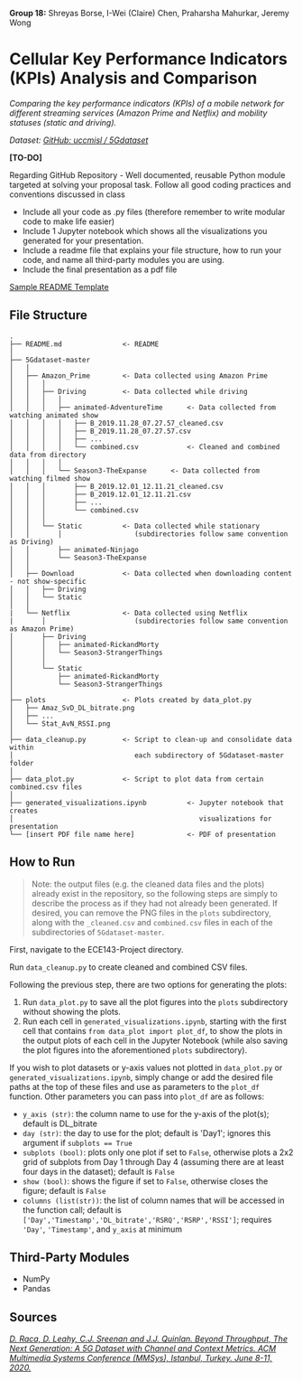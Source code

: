 **Group 18:** Shreyas Borse, I-Wei (Claire) Chen, Praharsha Mahurkar, Jeremy Wong

# Cellular Key Performance Indicators (KPIs) Analysis and Comparison

*Comparing the key performance indicators (KPIs) of a mobile network for different streaming services (Amazon Prime and Netflix) and mobility statuses (static and driving).*

*Dataset: [GitHub: uccmisl / 5Gdataset](https://github.com/uccmisl/5Gdataset)*

**[TO-DO]**

Regarding GitHub Repository - Well documented, reusable Python module targeted at solving your proposal task. Follow all good coding practices and conventions discussed in class
* Include all your code as .py files (therefore remember to write modular code to make life easier) 
* Include 1 Jupyter notebook which shows all the visualizations you generated for your presentation.
* Include a readme file that explains your file structure, how to run your code, and name all third-party modules you are using.
* Include the final presentation as a pdf file

[Sample README Template](https://github.com/azavea/python-project-template/blob/master/README.md)

## File Structure

```
.
├── README.md               <- README
│
├── 5Gdataset-master
│   │
│   ├── Amazon_Prime        <- Data collected using Amazon Prime 
│   │   │        
│   │   ├── Driving         <- Data collected while driving
│   │   │   │
│   │   │   ├── animated-AdventureTime      <- Data collected from watching animated show
│   │   │   │   ├── B_2019.11.28_07.27.57_cleaned.csv
│   │   │   │   ├── B_2019.11.28_07.27.57.csv
│   │   │   │   ├── ...
│   │   │   │   └── combined.csv            <- Cleaned and combined data from directory
│   │   │   │
│   │   │   └── Season3-TheExpanse      <- Data collected from watching filmed show
│   │   │       ├── B_2019.12.01_12.11.21_cleaned.csv
│   │   │       ├── B_2019.12.01_12.11.21.csv
│   │   │       ├── ...
│   │   │       └── combined.csv
│   │   │
│   │   └── Static          <- Data collected while stationary 
│   │       │                  (subdirectories follow same convention as Driving)
│   │       ├── animated-Ninjago
│   │       └── Season3-TheExpanse
│   │
│   ├── Download            <- Data collected when downloading content - not show-specific
│   │   ├── Driving
│   │   └── Static
│   │
|   └── Netflix             <- Data collected using Netflix 
|       │                      (subdirectories follow same convention as Amazon Prime) 
│       ├── Driving
│       │   ├── animated-RickandMorty
│       │   └── Season3-StrangerThings
│       │
│       └── Static
│           ├── animated-RickandMorty
│           └── Season3-StrangerThings
│
├── plots                   <- Plots created by data_plot.py
│   ├── Amaz_SvD_DL_bitrate.png
│   ├── ...
│   └── Stat_AvN_RSSI.png
│
├── data_cleanup.py         <- Script to clean-up and consolidate data within
│                              each subdirectory of 5Gdataset-master folder
│
├── data_plot.py            <- Script to plot data from certain combined.csv files
│
├── generated_visualizations.ipynb          <- Jupyter notebook that creates  
│                                              visualizations for presentation
└── [insert PDF file name here]             <- PDF of presentation
```

## How to Run

> Note: the output files (e.g. the cleaned data files and the plots) already exist in the repository, so the following steps are simply to describe the process as if they had not already been generated. If desired, you can remove the PNG files in the `plots` subdirectory, along with the `_cleaned.csv` and `combined.csv` files in each of the subdirectories of `5Gdataset-master`.

First, navigate to the ECE143-Project directory.

Run `data_cleanup.py` to create cleaned and combined CSV files.

Following the previous step, there are two options for generating the plots:
1. Run `data_plot.py` to save all the plot figures into the `plots` subdirectory without showing the plots.
2. Run each cell in `generated_visualizations.ipynb`, starting with the first cell that contains `from data_plot import plot_df`, to show the plots in the output plots of each cell in the Jupyter Notebook (while also saving the plot figures into the aforementioned `plots` subdirectory).

If you wish to plot datasets or y-axis values not plotted in `data_plot.py` or `generated_visualizations.ipynb`, simply change or add the desired file paths at the top of these files and use as parameters to the `plot_df` function. Other parameters you can pass into `plot_df` are as follows:
* `y_axis (str)`: the column name to use for the y-axis of the plot(s); default is DL_bitrate
* `day (str)`: the day to use for the plot; default is 'Day1'; ignores this argument if `subplots == True`
* `subplots (bool)`: plots only one plot if set to `False`, otherwise plots a 2x2 grid of subplots from Day 1 through Day 4 (assuming there are at least four days in the dataset); default is `False`
* `show (bool)`: shows the figure if set to `False`, otherwise closes the figure; default is `False`
* `columns (list(str))`: the list of column names that will be accessed in the function call; default is `['Day','Timestamp','DL_bitrate','RSRQ','RSRP','RSSI']`; requires `'Day'`, `'Timestamp'`, and `y_axis` at minimum

## Third-Party Modules
* NumPy
* Pandas

## Sources

*[D. Raca, D. Leahy, C.J. Sreenan and J.J. Quinlan. Beyond Throughput, The Next Generation: A 5G Dataset with Channel and Context Metrics. ACM Multimedia Systems Conference (MMSys), Istanbul, Turkey. June 8-11, 2020.](https://dl.acm.org/doi/abs/10.1145/3339825.3394938)*
